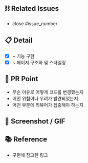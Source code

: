 ## ⛓ Related Issues

- close #issue_number

## 📋 Detail

- [x] ~ 기능 구현
- [x] ~ 페이지 구조화 및 스타일링

## 📌 PR Point

- 무슨 이유로 어떻게 코드를 변경했는지
- 어떤 위험이나 우려가 발견되었는지
- 어떤 부분에 리뷰어가 집중해야 하는지

## 👀 Screenshot / GIF

## 📚 Reference

- 구현에 참고한 링크
